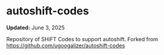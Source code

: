 # autoshift-codes

**Updated:** June 3, 2025

Repository of SHiFT Codes to support autoshift.
Forked from https://github.com/ugoogalizer/autoshift-codes
